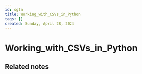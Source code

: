 ```yaml
---
id: sgtn
title: Working_with_CSVs_in_Python
tags: []
created: Sunday, April 28, 2024 
---
```

# Working_with_CSVs_in_Python


## Related notes


